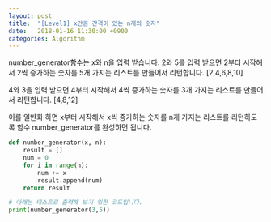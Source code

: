 ```yaml
---
layout: post
title:  "[Level1] x만큼 간격이 있는 n개의 숫자"
date:   2018-01-16 11:30:00 +0900
categories: Algorithm
---
```


number_generator함수는 x와 n을 입력 받습니다.
2와 5를 입력 받으면 2부터 시작해서 2씩 증가하는 숫자를 5개 가지는 리스트를 만들어서 리턴합니다.
[2,4,6,8,10]

4와 3을 입력 받으면 4부터 시작해서 4씩 증가하는 숫자를 3개 가지는 리스트를 만들어서 리턴합니다.
[4,8,12]

이를 일반화 하면 x부터 시작해서 x씩 증가하는 숫자를 n개 가지는 리스트를 리턴하도록 함수 number_generator를 완성하면 됩니다.

```python
def number_generator(x, n):
    result = []
    num = 0
    for i in range(n):
        num += x
        result.append(num)
    return result

# 아래는 테스트로 출력해 보기 위한 코드입니다.
print(number_generator(3,5))
```

